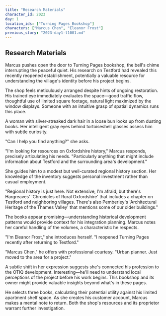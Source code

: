 ```yaml
---
title: "Research Materials"
character_id: 2023
day: 1
location_ids: ["Turning Pages Bookshop"]
characters: ["Marcus Chen", "Eleanor Frost"]
previous_story: "2023-day1-l1001.md"
---
```


## Research Materials

Marcus pushes open the door to Turning Pages bookshop, the bell's chime interrupting the peaceful quiet. His research on Testford had revealed this recently reopened establishment, potentially a valuable resource for understanding the village's identity before his project begins.

The shop feels meticulously arranged despite hints of ongoing restoration. His trained eye immediately evaluates the space—good traffic flow, thoughtful use of limited square footage, natural light maximized by the window displays. Someone with an intuitive grasp of spatial dynamics runs this place.

A woman with silver-streaked dark hair in a loose bun looks up from dusting books. Her intelligent gray eyes behind tortoiseshell glasses assess him with subtle curiosity.

"Can I help you find anything?" she asks.

"I'm looking for resources on Oxfordshire history," Marcus responds, precisely articulating his needs. "Particularly anything that might include information about Testford and the surrounding area's development."

She guides him to a modest but well-curated regional history section. Her knowledge of the inventory suggests personal investment rather than casual employment.

"Regional history is just here. Not extensive, I'm afraid, but there's Hargreaves' 'Chronicles of Rural Oxfordshire' that includes a chapter on Testford and neighboring villages. There's also Pemberley's 'Architectural Heritage of the Thames Valley' that mentions some of our older buildings."

The books appear promising—understanding historical development patterns would provide context for his integration planning. Marcus notes her careful handling of the volumes, a characteristic he respects.

"I'm Eleanor Frost," she introduces herself. "I reopened Turning Pages recently after returning to Testford."

"Marcus Chen," he offers with professional courtesy. "Urban planner. Just moved to the area for a project."

A subtle shift in her expression suggests she's connected his profession to the OTIQ development. Interesting—he'll need to understand local perceptions of the project before his work begins. This bookshop and its owner might provide valuable insights beyond what's in these pages.

He selects three books, calculating their potential utility against his limited apartment shelf space. As she creates his customer account, Marcus makes a mental note to return. Both the shop's resources and its proprietor warrant further investigation.
